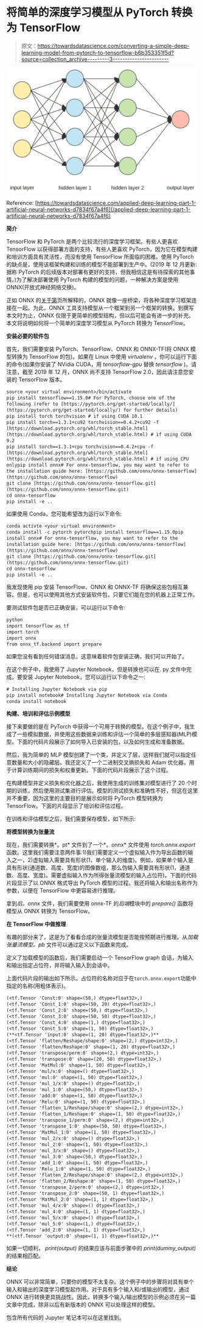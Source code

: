 # 将简单的深度学习模型从 PyTorch 转换为 TensorFlow

> 原文：<https://towardsdatascience.com/converting-a-simple-deep-learning-model-from-pytorch-to-tensorflow-b6b353351f5d?source=collection_archive---------3----------------------->

![](img/8877d9a0ec989904c6a990a19ca8e595.png)

Reference: [https://towardsdatascience.com/applied-deep-learning-part-1-artificial-neural-networks-d7834f67a4f6](/applied-deep-learning-part-1-artificial-neural-networks-d7834f67a4f6)

**简介**

TensorFlow 和 PyTorch 是两个比较流行的深度学习框架。有些人更喜欢 TensorFlow 以获得部署方面的支持，有些人更喜欢 PyTorch，因为它在模型构建和培训方面具有灵活性，而没有使用 TensorFlow 所面临的困难。使用 PyTorch 的缺点是，使用该框架构建和训练的模型不能部署到生产中。(2019 年 12 月更新:据称 PyTorch 的后续版本对部署有更好的支持，但我相信这是有待探索的其他事情。)为了解决部署使用 PyTorch 构建的模型的问题，一种解决方案是使用 ONNX(开放式神经网络交换)。

正如 ONNX 的[关于第](https://onnx.ai/about)页所解释的，ONNX 就像一座桥梁，将各种深度学习框架连接在一起。为此，ONNX 工具支持模型从一个框架到另一个框架的转换。到撰写本文时为止，ONNX 仅限于更简单的模型结构，但以后可能会有进一步的补充。本文将说明如何将一个简单的深度学习模型从 PyTorch 转换为 TensorFlow。

**安装必要的软件包**

首先，我们需要安装 PyTorch、TensorFlow、ONNX 和 ONNX-TF(将 ONNX 模型转换为 TensorFlow 的包)。如果在 Linux 中使用 *virtualenv* ，你可以运行下面的命令(如果你安装了 NVidia CUDA，用 *tensorflow-gpu* 替换 *tensorflow* )。请注意，截至 2019 年 12 月，ONNX 尚不支持 TensorFlow 2.0，因此请注意您安装的 TensorFlow 版本。

```
source <your virtual environment>/bin/activate
pip install tensorflow==1.15.0# For PyTorch, choose one of the following (refer to [https://pytorch.org/get-started/locally/](https://pytorch.org/get-started/locally/) for further details)
pip install torch torchvision # if using CUDA 10.1
pip install torch==1.3.1+cu92 torchvision==0.4.2+cu92 -f [https://download.pytorch.org/whl/torch_stable.html](https://download.pytorch.org/whl/torch_stable.html) # if using CUDA 9.2
pip install torch==1.3.1+cpu torchvision==0.4.2+cpu -f [https://download.pytorch.org/whl/torch_stable.html](https://download.pytorch.org/whl/torch_stable.html) # if using CPU onlypip install onnx# For onnx-tensorflow, you may want to refer to the installation guide here: [https://github.com/onnx/onnx-tensorflow](https://github.com/onnx/onnx-tensorflow)
git clone [https://github.com/onnx/onnx-tensorflow.git](https://github.com/onnx/onnx-tensorflow.git)
cd onnx-tensorflow
pip install -e ..
```

如果使用 Conda，您可能希望改为运行以下命令:

```
conda activte <your virtual environment>
conda install -c pytorch pytorchpip install tensorflow==1.15.0pip install onnx# For onnx-tensorflow, you may want to refer to the installation guide here: [https://github.com/onnx/onnx-tensorflow](https://github.com/onnx/onnx-tensorflow)
git clone [https://github.com/onnx/onnx-tensorflow.git](https://github.com/onnx/onnx-tensorflow.git)
cd onnx-tensorflow
pip install -e ..
```

我发现使用 pip 安装 TensorFlow、ONNX 和 ONNX-TF 将确保这些包相互兼容。但是，也可以使用其他方式安装软件包，只要它们能在您的机器上正常工作。

要测试软件包是否已正确安装，可以运行以下命令:

```
python
import tensorflow as tf
import torch
import onnx
from onnx_tf.backend import prepare
```

如果您没有看到任何错误消息，这意味着软件包安装正确，我们可以开始了。

在这个例子中，我使用了 Jupyter Notebook，但是转换也可以在. py 文件中完成。要安装 Jupyter Notebook，您可以运行以下命令之一:

```
# Installing Jupyter Notebook via pip
pip install notebook# Installing Jupyter Notebook via Conda
conda install notebook
```

**构建、培训和评估示例模型**

接下来要做的是在 PyTorch 中获得一个可用于转换的模型。在这个例子中，我生成了一些模拟数据，并使用这些数据来训练和评估一个简单的多层感知器(MLP)模型。下面的代码片段展示了如何导入已安装的包，以及如何生成和准备数据。

然后，我为简单的 MLP 模型创建了一个类，并定义了层，这样我们就可以指定任意数量和大小的隐藏层。我还定义了一个二进制交叉熵损失和 Adam 优化器，用于计算训练期间的损失和权重更新。下面的代码片段展示了这个过程。

在构建模型并定义损失和优化器之后，我使用生成的训练集对模型进行了 20 个时期的训练，然后使用测试集进行评估。模型的测试损失和准确性不好，但这在这里并不重要，因为这里的主要目的是展示如何将 PyTorch 模型转换为 TensorFlow。下面的片段显示了培训和评估过程。

在训练和评估模型之后，我们需要保存模型，如下所示:

**将模型转换为张量流**

现在，我们需要转换*。pt* 文件到了一个*。onnx* 文件使用 *torch.onnx.export* 函数。这里我们需要注意两件事:1)我们需要定义一个虚拟输入作为导出函数的输入之一，2)虚拟输入需要具有形状(1，单个输入的维度)。例如，如果单个输入是具有形状(通道数、高度、宽度)的图像数组，那么伪输入需要具有形状(1，通道数、高度、宽度)。需要虚拟输入作为所得张量流模型的输入占位符)。下面的代码片段显示了以 ONNX 格式导出 PyTorch 模型的过程。我还将输入和输出名称作为参数，以便在 TensorFlow 中更容易进行推理。

拿到*后。onnx* 文件，我们需要使用 onnx-TF 的*后端*模块中的 *prepare()* 函数将模型从 ONNX 转换为 TensorFlow。

**在 TensorFlow 中做推理**

有趣的部分来了，这是为了看看合成的张量流模型是否能按预期进行推理。从*加载张量流模型。pb* 文件可以通过定义以下函数来完成。

定义了加载模型的函数后，我们需要启动一个 TensorFlow graph 会话，为输入和输出指定占位符，并将输入输入到会话中。

上面代码片段的输出如下所示。占位符的名称对应于在`torch.onnx.export`功能中指定的名称(用粗体表示)。

```
(<tf.Tensor 'Const:0' shape=(50,) dtype=float32>,)
(<tf.Tensor 'Const_1:0' shape=(50, 20) dtype=float32>,)
(<tf.Tensor 'Const_2:0' shape=(50,) dtype=float32>,)
(<tf.Tensor 'Const_3:0' shape=(50, 50) dtype=float32>,)
(<tf.Tensor 'Const_4:0' shape=(1,) dtype=float32>,)
(<tf.Tensor 'Const_5:0' shape=(1, 50) dtype=float32>,)
(**<tf.Tensor 'input:0' shape=(1, 20) dtype=float32>,)**
(<tf.Tensor 'flatten/Reshape/shape:0' shape=(2,) dtype=int32>,)
(<tf.Tensor 'flatten/Reshape:0' shape=(1, 20) dtype=float32>,)
(<tf.Tensor 'transpose/perm:0' shape=(2,) dtype=int32>,)
(<tf.Tensor 'transpose:0' shape=(20, 50) dtype=float32>,)
(<tf.Tensor 'MatMul:0' shape=(1, 50) dtype=float32>,)
(<tf.Tensor 'mul/x:0' shape=() dtype=float32>,)
(<tf.Tensor 'mul:0' shape=(1, 50) dtype=float32>,)
(<tf.Tensor 'mul_1/x:0' shape=() dtype=float32>,)
(<tf.Tensor 'mul_1:0' shape=(50,) dtype=float32>,)
(<tf.Tensor 'add:0' shape=(1, 50) dtype=float32>,)
(<tf.Tensor 'Relu:0' shape=(1, 50) dtype=float32>,)
(<tf.Tensor 'flatten_1/Reshape/shape:0' shape=(2,) dtype=int32>,)
(<tf.Tensor 'flatten_1/Reshape:0' shape=(1, 50) dtype=float32>,)
(<tf.Tensor 'transpose_1/perm:0' shape=(2,) dtype=int32>,)
(<tf.Tensor 'transpose_1:0' shape=(50, 50) dtype=float32>,)
(<tf.Tensor 'MatMul_1:0' shape=(1, 50) dtype=float32>,)
(<tf.Tensor 'mul_2/x:0' shape=() dtype=float32>,)
(<tf.Tensor 'mul_2:0' shape=(1, 50) dtype=float32>,)
(<tf.Tensor 'mul_3/x:0' shape=() dtype=float32>,)
(<tf.Tensor 'mul_3:0' shape=(50,) dtype=float32>,)
(<tf.Tensor 'add_1:0' shape=(1, 50) dtype=float32>,)
(<tf.Tensor 'Relu_1:0' shape=(1, 50) dtype=float32>,)
(<tf.Tensor 'flatten_2/Reshape/shape:0' shape=(2,) dtype=int32>,)
(<tf.Tensor 'flatten_2/Reshape:0' shape=(1, 50) dtype=float32>,)
(<tf.Tensor 'transpose_2/perm:0' shape=(2,) dtype=int32>,)
(<tf.Tensor 'transpose_2:0' shape=(50, 1) dtype=float32>,)
(<tf.Tensor 'MatMul_2:0' shape=(1, 1) dtype=float32>,)
(<tf.Tensor 'mul_4/x:0' shape=() dtype=float32>,)
(<tf.Tensor 'mul_4:0' shape=(1, 1) dtype=float32>,)
(<tf.Tensor 'mul_5/x:0' shape=() dtype=float32>,)
(<tf.Tensor 'mul_5:0' shape=(1,) dtype=float32>,)
(<tf.Tensor 'add_2:0' shape=(1, 1) dtype=float32>,)
**(<tf.Tensor 'output:0' shape=(1, 1) dtype=float32>,)**
```

如果一切顺利， *print(output)* 的结果应该与前面步骤中的 *print(dummy_output)* 的结果相匹配。

**结论**

ONNX 可以非常简单，只要你的模型不太复杂。这个例子中的步骤将对具有单个输入和输出的深度学习模型起作用。对于具有多个输入和/或输出的模型，通过 ONNX 进行转换更具挑战性。因此，转换多个输入/输出模型的示例必须在另一篇文章中完成，除非以后有新版本的 ONNX 可以处理这样的模型。

包含所有代码的 Jupyter 笔记本可以在这里找到。